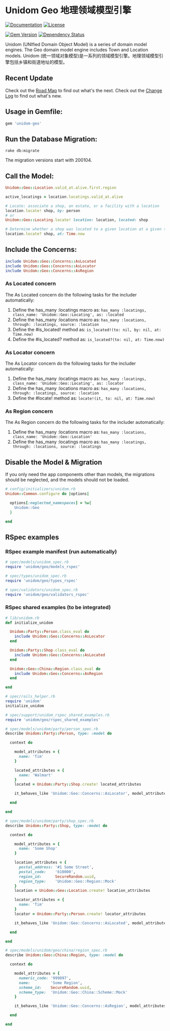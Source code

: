 # Unidom Geo 地理领域模型引擎

[![Documentation](http://img.shields.io/badge/docs-rdoc.info-blue.svg)](http://www.rubydoc.info/gems/unidom-geo/frames)
[![License](https://img.shields.io/badge/license-MIT-green.svg)](http://opensource.org/licenses/MIT)

[![Gem Version](https://badge.fury.io/rb/unidom-geo.svg)](https://badge.fury.io/rb/unidom-geo)
[![Dependency Status](https://gemnasium.com/badges/github.com/topbitdu/unidom-geo.svg)](https://gemnasium.com/github.com/topbitdu/unidom-geo)

Unidom (UNIfied Domain Object Model) is a series of domain model engines. The Geo domain model engine includes Town and Location models.
Unidom (统一领域对象模型)是一系列的领域模型引擎。地理领域模型引擎包括乡镇和街道地址的模型。



## Recent Update

Check out the [Road Map](ROADMAP.md) to find out what's the next.
Check out the [Change Log](CHANGELOG.md) to find out what's new.



## Usage in Gemfile:

```ruby
gem 'unidom-geo'
```



## Run the Database Migration:

```shell
rake db:migrate
```
The migration versions start with 200104.



## Call the Model:

```ruby
Unidom::Geo::Location.valid_at.alive.first.region

active_locatings = location.locatings.valid_at.alive

# Locate: associate a shop, an estate, or a facility with a location
location.locate! shop, by: person
# or
Unidom::Geo::Locating.locate! location: location, located: shop

# Determine whether a shop was located to a given location at a given time.
location.locate? shop, at: Time.now
```



## Include the Concerns:

```ruby
include Unidom::Geo::Concerns::AsLocated
include Unidom::Geo::Concerns::AsLocator
include Unidom::Geo::Concerns::AsRegion
```

### As Located concern

The As Located concern do the following tasks for the includer automatically:
1. Define the has_many :locatings macro as: ``has_many :locatings, class_name: 'Unidom::Geo::Locating', as: :located``
2. Define the has_many :locations macro as: ``has_many :locations, through: :locatings, source: :location``
3. Define the #is_located! method as: ``is_located!(to: nil, by: nil, at: Time.now)``
4. Define the #is_located? method as: ``is_located?(to: nil, at: Time.now)``

### As Locator concern

The As Locator concern do the following tasks for the includer automatically:
1. Define the has_many :locatings macro as: ``has_many :locatings, class_name: 'Unidom::Geo::Locating', as: :locator``
2. Define the has_many :locations macro as: ``has_many :locations, through: :locatings, source: :location``
3. Define the #locate! method as: ``locate!(it, to: nil, at: Time.now)``

### As Region concern

The As Region concern do the following tasks for the includer automatically:
1. Define the has_many :locations macro as: ``has_many :locations, class_name: 'Unidom::Geo::Location'``
2. Define the has_many :locatings macro as: ``has_many :locatings, through: :locations, source: :locatings``



## Disable the Model & Migration

If you only need the app components other than models, the migrations should be neglected, and the models should not be loaded.
```ruby
# config/initializers/unidom.rb
Unidom::Common.configure do |options|

  options[:neglected_namespaces] = %w{
    Unidom::Geo
  }

end
```



## RSpec examples

### RSpec example manifest (run automatically)

```ruby
# spec/models/unidom_spec.rb
require 'unidom/geo/models_rspec'

# spec/types/unidom_spec.rb
require 'unidom/geo/types_rspec'

# spec/validators/unidom_spec.rb
require 'unidom/geo/validators_rspec'
```

### RSpec shared examples (to be integrated)

```ruby
# lib/unidom.rb
def initialize_unidom

  Unidom::Party::Person.class_eval do
    include Unidom::Geo::Concerns::AsLocator
  end

  Unidom::Party::Shop.class_eval do
    include Unidom::Geo::Concerns::AsLocated
  end

  Unidom::Geo::China::Region.class_eval do
    include Unidom::Geo::Concerns::AsRegion
  end

end

# spec/rails_helper.rb
require 'unidom'
initialize_unidom

# spec/support/unidom_rspec_shared_examples.rb
require 'unidom/geo/rspec_shared_examples'

# spec/models/unidom/party/person_spec.rb
describe Unidom::Party::Person, type: :model do

  context do

    model_attributes = {
      name: 'Tim'
    }

    located_attributes = {
      name: 'Walmart'
    }
    located = Unidom::Party::Shop.create! located_attributes

    it_behaves_like 'Unidom::Geo::Concerns::AsLocator', model_attributes, located

  end

end

# spec/models/unidom/party/shop_spec.rb
describe Unidom::Party::Shop, type: :model do

  context do

    model_attributes = {
      name: 'Some Shop'
    }

    location_attributes = {
      postal_address: '#1 Some Street',
      postal_code:    '610000',
      region_id:      SecureRandom.uuid,
      region_type:    'Unidom::Geo::Region::Mock'
    }
    location = Unidom::Geo::Location.create! location_attributes

    locator_attributes = {
      name: 'Tim'
    }
    locator = Unidom::Party::Person.create! locator_attributes

    it_behaves_like 'Unidom::Geo::Concerns::AsLocated', model_attributes, location, locator

  end

end

# spec/models/unidom/geo/china/region_spec.rb
describe Unidom::Geo::China::Region, type: :model do

  context do

    model_attributes = {
      numeric_code: '999897',
      name:         'Some Region',
      scheme_id:    SecureRandom.uuid,
      scheme_type:  'Unidom::Geo::China::Scheme::Mock'
    }

    it_behaves_like 'Unidom::Geo::Concerns::AsRegion', model_attributes

  end

end
```

